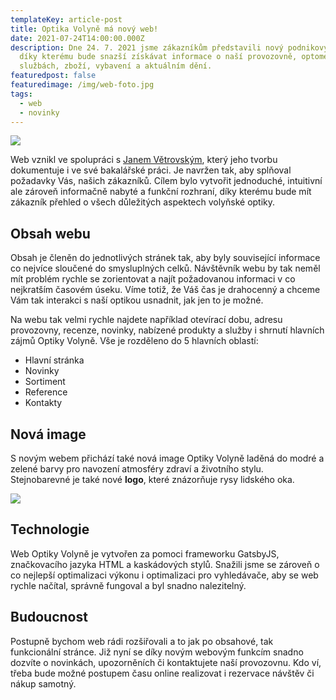 ```yaml
---
templateKey: article-post
title: Optika Volyně má nový web!
date: 2021-07-24T14:00:00.000Z
description: Dne 24. 7. 2021 jsme zákazníkům představili nový podnikový web,
  díky kterému bude snazší získávat informace o naší provozovně, optometrických
  službách, zboží, vybavení a aktuálním dění.
featuredpost: false
featuredimage: /img/web-foto.jpg
tags:
  - web
  - novinky
---
```

![](/img/web-foto.jpg)

Web vznikl ve spolupráci s [Janem Větrovským](https://www.linkedin.com/in/jan-vetrovsky/), který jeho tvorbu dokumentuje i ve své bakalářské práci. Je navržen tak, aby splňoval požadavky Vás, našich zákazníků. Cílem bylo vytvořit jednoduché, intuitivní ale zároveň informačně nabyté a funkční rozhraní, díky kterému bude mít zákazník přehled o všech důležitých aspektech volyňské optiky.

## Obsah webu

Obsah je členěn do jednotlivých stránek tak, aby byly související informace co nejvíce sloučené do smysluplných celků. Návštěvník webu by tak neměl mít problém rychle se zorientovat a najít požadovanou informaci v co nejkratším časovém úseku. Víme totiž, že Váš čas je drahocenný a chceme Vám tak interakci s naší optikou usnadnit, jak jen to je možné.

Na webu tak velmi rychle najdete například otevírací dobu, adresu provozovny, recenze, novinky, nabízené produkty a služby i shrnutí hlavních zájmů Optiky Volyně. Vše je rozděleno do 5 hlavních oblastí:

* Hlavní stránka
* Novinky
* Sortiment
* Reference
* Kontakty

## Nová image

S novým webem přichází také nová image Optiky Volyně laděná do modré a zelené barvy pro navození atmosféry zdraví a životního stylu. Stejnobarevné je také nové **logo**, které znázorňuje rysy lidského oka.

![](/img/logo.svg)

## Technologie

Web Optiky Volyně je vytvořen za pomoci frameworku GatsbyJS, značkovacího jazyka HTML a kaskádových stylů. Snažili jsme se zároveň o co nejlepší optimalizaci výkonu i optimalizaci pro vyhledávače, aby se web rychle načítal, správně fungoval a byl snadno nalezitelný. 

## Budoucnost

Postupně bychom web rádi rozšiřovali a to jak po obsahové, tak funkcionální stránce. Již nyní se díky novým webovým funkcím snadno dozvíte o novinkách, upozorněních či kontaktujete naší provozovnu. Kdo ví, třeba bude možné postupem času online realizovat i rezervace návštěv či nákup samotný.